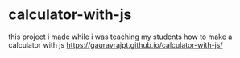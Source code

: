 # calculator-with-js
this project i made while i was teaching my students how to make a calculator with js
https://gauravrajpt.github.io/calculator-with-js/
